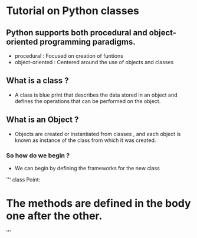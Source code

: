 # Tutorial on Python classes

## Python supports both procedural and object-oriented programming paradigms.

- procedural : Focused on creation of funtions
- object-oriented : Centered around the use of objects and classes


## What is a class ?

- A class is blue print that describes the data stored in an object and defines the operations that can be performed on the object.

## What is an Object ?

- Objects are created or instantiated from classes , and each object is known as instance of the class from which it was created.

### So how do we begin ?

- We can begin by defining the frameworks for the new class

'''
class Point:
 # The methods are defined in the body one after the other.
'''